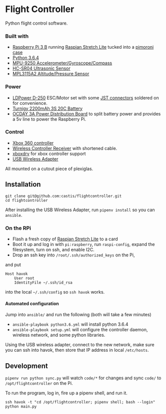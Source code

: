 # Flight Controller

Python flight control software.

### Built with
 - [Raspberry Pi 3 B](https://www.raspberrypi.org/products/raspberry-pi-3-model-b/) running [Raspian Stretch Lite](https://www.raspberrypi.org/downloads/raspbian/) tucked into a [pimoroni case](https://shop.pimoroni.com/collections/raspberry-pi/products/pibow-coupe-for-raspberry-pi-3)
 - [Python 3.6.4](https://docs.python.org/3/)
 - [MPU-9250 Accelerometer/Gyroscope/Compass](https://www.newegg.com/Product/Product.aspx?Item=9SIADS55SB0686)
 - [HC-SR04 Ultrasonic Sensor](https://www.sparkfun.com/products/13959)
 - [MPL3115A2 Altitude/Pressure Sensor](https://www.sparkfun.com/products/11084)

### Power
- [LDPower D-250](https://hobbyking.com/en_us/ldpower-d250-2-multicopter-power-system-2206-1900kv-6-x-3-4-pack.html) ESC/Motor set with some [JST connectors](https://www.amazon.com/gp/product/B01M5AHF0Z/ref=oh_aui_detailpage_o09_s00?ie=UTF8&psc=1) soldered on for convenience.
- [Turnigy 2200mAh 3S 20C Battery](https://hobbyking.com/en_us/turnigy-2200mah-3s-25c-lipo-pack.html)
- [OCDAY 3A Power Distribution Board](https://www.amazon.com/gp/product/B01IOHWHI8/ref=oh_aui_detailpage_o04_s00?ie=UTF8&psc=1) to split battery power and provides a 5v line to power the Raspberry Pi.

### Control
 - [Xbox 360 controller](https://en.wikipedia.org/wiki/List_of_Xbox_360_accessories#Xbox_360_controllers)
 - [Wireless Controller Receiver](https://en.wikipedia.org/wiki/List_of_Xbox_360_accessories#Wireless_Gaming_Receiver) with shortened cable.
 - [xboxdrv](https://github.com/xboxdrv/xboxdrv) for xbox controller support
 - [USB Wireless Adapter](https://www.amazon.com/Edimax-EW-7811Un-150Mbps-Raspberry-Supports/dp/B003MTTJOY)

All mounted on a cutout piece of plexiglas.

## Installation

    git clone git@github.com:castis/flightcontroller.git
    cd flightcontroller

After installing the USB Wireless Adapter, run `pipenv install` so you can `ansible`.

### On the RPi

- Flash a fresh copy of [Raspian Stretch Lite](https://www.raspberrypi.org/downloads/raspbian/) to a card
- Boot it up and log in with `pi:raspberry`, run `raspi-config`, expand the filesystem, turn on ssh, and enable I2C.
- Drop an ssh key into `/root/.ssh/authorized_keys` on the Pi,

and put

    Host havok
        User root
        IdentityFile ~/.ssh/id_rsa

into the local `~/.ssh/config` so `ssh havok` works.

#### Automated configuration

Jump into `ansible/` and run the following (both will take a few minutes)
- `ansible-playbook python3.6.yml` will install python 3.6.4
- `ansible-playbook setup.yml` will configure the controller daemon, wireless network, and some python libraries.

Using the USB wireless adapter, connect to the new network, make sure you can ssh into havok, then store that IP address in local `/etc/hosts`.

## Development

`pipenv run python sync.py` will watch `code/*` for changes and sync `code/` to `/opt/flightcontroller` on the Pi.

To run the program, log in, fire up a pipenv shell, and run it.

    ssh havok -t "cd /opt/flightcontroller; pipenv shell; bash --login"
    python main.py
